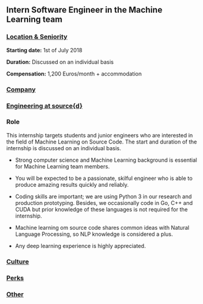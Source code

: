 Intern Software Engineer in the Machine Learning team
------------------------------------------

### [Location & Seniority](../madrid-location-seniority-section.md)

**Starting date:** 1st of July 2018

**Duration:** Discussed on an individual basis

**Compensation:** 1,200 Euros/month + accommodation

### [Company](../company-section.md)

### [Engineering at source{d}](../engineering-section.md)

### Role

This internship targets students and junior engineers who are interested in the field of Machine Learning on Source Code. The start and duration of the internship is discussed on an individual basis.

- Strong computer science and Machine Learning background is essential for Machine Learning team members. 

- You will be expected to be a passionate, skilful engineer who is able to produce amazing results quickly and reliably. 

- Coding skills are important; we are using Python 3 in our research and production prototyping. Besides, we occasionally code in Go, C++ and CUDA but prior knowledge of these languages is not required for the internship. 

- Machine learning om source code shares common ideas with Natural Language Processing, so NLP knowledge is considered a plus.

- Any deep learning experience is highly appreciated.

### [Culture](../culture-section.md)

### [Perks](../perks-section.md)

### [Other](../other-section.md)
